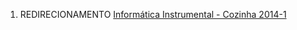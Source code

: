 1.  REDIRECIONAMENTO <a href="Informática_Instrumental_-_Cozinha_2014-1" class="wikilink" title="Informática Instrumental - Cozinha 2014-1">Informática Instrumental - Cozinha 2014-1</a>
